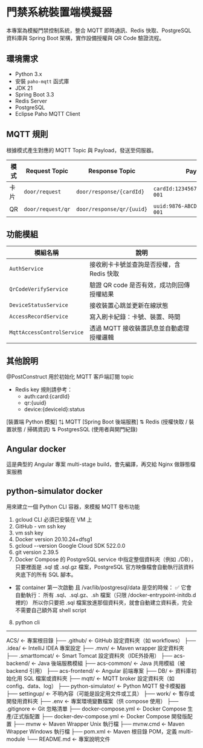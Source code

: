 # 門禁系統裝置端模擬器

本專案為模擬門禁控制系統，整合 MQTT 即時通訊、Redis 快取、PostgreSQL 資料庫與 Spring Boot 架構，實作設備授權與 QR Code 驗證流程。

## 環境需求

- Python 3.x
- 安裝 `paho-mqtt` 函式庫
- JDK 21
- Spring Boot 3.3
- Redis Server
- PostgreSQL
- Eclipse Paho MQTT Client

## MQTT 規則

根據模式產生對應的 MQTT Topic 與 Payload，發送至伺服器。

| 模式 | Request Topic     | Response Topic            | Payload 範例                             |
| -- | ----------------- | ------------------------- | -------------------------------------- |
| 卡片 | `door/request`    | `door/response/{cardId}`  | `cardId:123456789,deviceId:device-001` |
| QR | `door/request/qr` | `door/response/qr/{uuid}` | `uuid:9876-ABCD,deviceId:device-001`   |


## 功能模組
| 模組名稱 | 說明 |
|----------|------|
| `AuthService` | 接收刷卡卡號並查詢是否授權，含 Redis 快取 |
| `QrCodeVerifyService` | 驗證 QR code 是否有效，成功則回傳授權結果 |
| `DeviceStatusService` | 接收裝置心跳並更新在線狀態 |
| `AccessRecordService` | 寫入刷卡紀錄：卡號、裝置、時間|
| `MqttAccessControlService` | 透過 MQTT 接收裝置訊息並自動處理授權邏輯 |

## 其他說明
@PostConstruct 用於初始化 MQTT 客戶端訂閱 topic

* Redis key 規則請參考：
  * auth:card:{cardId}
  * qr:{uuid}
  * device:{deviceId}:status

[裝置端 Python 模擬]
⇅ MQTT
[Spring Boot 後端服務]
⇅ Redis 
(授權快取 / 裝置狀態 / 掃碼資訊)
⇅ PostgresSQL
(使用者與開門紀錄)

## Angular docker
這是典型的 Angular 專案 multi-stage build，會先編譯，再交給 Nginx 做靜態檔案服務

## python-simulator docker
用來建立一個 Python CLI 容器，來模擬 MQTT 發布功能


1. gcloud CLI 必須已安裝在 VM 上
2. GitHub - vm ssh key
3. vm ssh key
4. Docker version 20.10.24+dfsg1
5. gcloud --version Google Cloud SDK 522.0.0
6. git version 2.39.5
7. Docker Compose 的 PostgreSQL service 中指定整個資料夾（例如 ./DB），只要裡面是 .sql 或 .sql.gz 檔案，PostgreSQL 官方映像檔會自動執行該資料夾底下的所有 SQL 腳本。
  - 當 container 第一次啟動 且 /var/lib/postgresql/data 是空的時候：
    ✅ 它會自動執行：
    所有 .sql、.sql.gz、.sh 檔案（只限 /docker-entrypoint-initdb.d 裡的）
    所以你只要把 .sql 檔案放進那個資料夾，就會自動建立資料表，完全不需要自己額外寫 shell script
8. python cli


---
ACS/                            ← 專案根目錄
├── .github/                    ← GitHub 設定資料夾（如 workflows）
├── .idea/                      ← IntelliJ IDEA 專案設定
├── .mvn/                       ← Maven wrapper 設定資料夾
├── .smarttomcat/              ← Smart Tomcat 設定資料夾（IDE外掛用）
├── acs-backend/               ← Java 後端服務模組
├── acs-common/                ← Java 共用模組（被 backend 引用）
├── acs-frontend/              ← Angular 前端專案
├── DB/                        ← 資料庫初始化用 SQL 檔案或資料夾
├── mqtt/                      ← MQTT broker 設定資料夾（如 config、data、log）
├── python-simulator/          ← Python MQTT 發卡模擬器
├── settingup/                 ← 不明內容（可能是設定用文件或工具）
├── work/                      ← 暫存或開發用資料夾
├── .env                       ← 專案環境變數檔案（供 compose 使用）
├── .gitignore                 ← Git 忽略清單
├── docker-compose.yml        ← Docker Compose 生產/正式版配置
├── docker-dev-compose.yml    ← Docker Compose 開發版配置
├── mvnw                      ← Maven Wrapper Unix 執行檔
├── mvnw.cmd                  ← Maven Wrapper Windows 執行檔
├── pom.xml                   ← Maven 根目錄 POM，定義 multi-module
└── README.md                 ← 專案說明文件